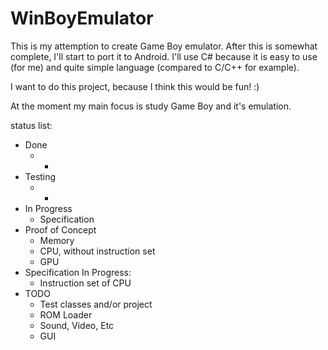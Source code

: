 # WinBoyEmulator
This is my attemption to create Game Boy emulator. After this is somewhat complete, I'll start to port it to Android. 
I'll use C# because it is easy to use (for me) and quite simple language (compared to C/C++ for example).

I want to do this project, because I think this would be fun! :)

At the moment my main focus is study Game Boy and it's emulation.

status list:
* Done
    * - 
* Testing
    * - 
* In Progress
   *  Specification
* Proof of Concept
   * Memory
   * CPU, without instruction set
   * GPU
* Specification In Progress:
    * Instruction set of CPU
* TODO
    * Test classes and/or project  
    * ROM Loader
    * Sound, Video, Etc
    * GUI
